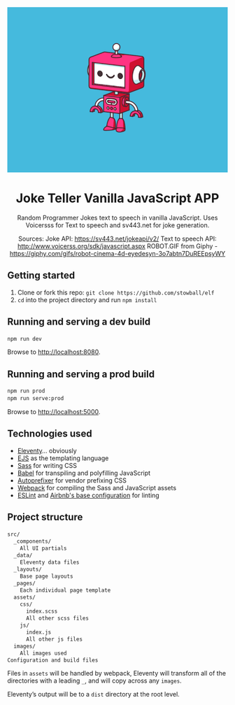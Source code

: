 <div align="center">
 
   <a href="https://github.com/AMSteffensen/joke-teller/" height="200" target="_blank">
    <img src="https://github.com/AMSteffensen/joke-teller/blob/main/src/images/robot.gif" alt="Joke teller logo" />
  </a>

# Joke Teller Vanilla JavaScript APP
Random Programmer Jokes text to speech in vanilla JavaScript. 
Uses Voicersss for Text to speech and sv443.net for joke generation.

Sources:
Joke API: https://sv443.net/jokeapi/v2/ 
Text to speech API: http://www.voicerss.org/sdk/javascript.aspx
ROBOT.GIF from Giphy - https://giphy.com/gifs/robot-cinema-4d-eyedesyn-3o7abtn7DuREEpsyWY 

</div>


## Getting started

1. Clone or fork this repo: `git clone https://github.com/stowball/elf`
2. `cd` into the project directory and run `npm install`

## Running and serving a dev build

```sh
npm run dev
```

Browse to [http://localhost:8080](http://localhost:8080).

## Running and serving a prod build

```sh
npm run prod
npm run serve:prod
```

Browse to [http://localhost:5000](http://localhost:5000).

## Technologies used

* [Eleventy](https://www.11ty.dev/)… obviously
* [EJS](https://ejs.co/) as the templating language
* [Sass](https://sass-lang.com/) for writing CSS
* [Babel](https://babeljs.io/) for transpiling and polyfilling JavaScript
* [Autoprefixer](https://github.com/postcss/autoprefixer) for vendor prefixing CSS
* [Webpack](https://webpack.js.org/) for compiling the Sass and JavaScript assets
* [ESLint](https://eslint.org/) and [Airbnb's base configuration](https://www.npmjs.com/package/eslint-config-airbnb-base) for linting

## Project structure

```
src/
  _components/
    All UI partials
  _data/
    Eleventy data files
  _layouts/
    Base page layouts
  _pages/
    Each individual page template
  assets/
    css/
      index.scss
      All other scss files
    js/
      index.js
      All other js files
  images/
    All images used
Configuration and build files
```

Files in `assets` will be handled by webpack, Eleventy will transform all of the directories with a leading `_`, and will copy across any `images`.

Eleventy’s output will be to a `dist` directory at the root level.
